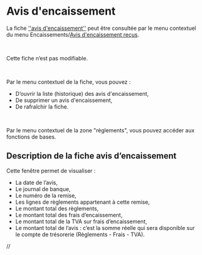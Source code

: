 # Avis d'encaissement

La fiche [''avis 
 d'encaissement''](AvisEncaissement.md) peut être consultée par le menu contextuel du menu 
 Encaissements/[Avis d'encaissement 
 reçus](AvisEncaissementRecus.md).


 


Cette fiche n’est pas modifiable.


 


Par le menu contextuel de la fiche, vous pouvez :


* D’ouvrir la liste 
 (historique) des avis d'encaissement,
* De supprimer un 
 avis d'encaissement,
* De rafraîchir la 
 fiche.


 


Par le menu contextuel de la zone "règlements", vous pouvez 
 accéder aux fonctions de bases.


## Description de la fiche avis d’encaissement


Cette fenêtre permet de visualiser :


* La date de l’avis,
* Le journal de banque,
* Le numéro de la 
 remise,
* Les lignes de règlements 
 appartenant à cette remise,
* Le montant total 
 des règlements,
* Le montant total 
 des frais d’encaissement,
* Le montant total 
 de la TVA sur frais d’encaissement,
* Le montant total 
 de l’avis : c’est la somme réelle qui sera disponible sur le compte 
 de trésorerie (Règlements - Frais - TVA).


//<![CDATA[
 if( typeof( FilePopupInit ) != 'function' ) FilePopupInit = new Function();
 FilePopupInit('a1');
//]]>
